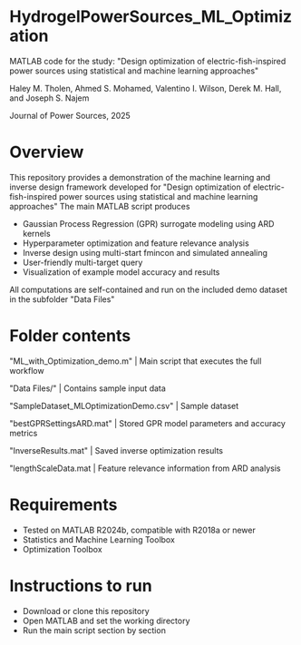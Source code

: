 # HydrogelPowerSources_ML_Optimization

MATLAB code for the study: "Design optimization of electric-fish-inspired power sources using statistical and machine learning approaches"

Haley M. Tholen, Ahmed S. Mohamed, Valentino I. Wilson, Derek M. Hall, and Joseph S. Najem

Journal of Power Sources, 2025

# Overview
This repository provides a demonstration of the machine learning and inverse design framework developed for "Design optimization of electric-fish-inspired power sources using statistical and machine learning approaches"
The main MATLAB script produces
- Gaussian Process Regression (GPR) surrogate modeling using ARD kernels
- Hyperparameter optimization and feature relevance analysis
- Inverse design using multi-start fmincon and simulated annealing
- User-friendly multi-target query
- Visualization of example model accuracy and results

All computations are self-contained and run on the included demo dataset in the subfolder "Data Files"

# Folder contents
"ML_with_Optimization_demo.m" | Main script that executes the full workflow

"Data Files/" | Contains sample input data

  "SampleDataset_MLOptimizationDemo.csv" | Sample dataset
    
"bestGPRSettingsARD.mat" | Stored GPR model parameters and accuracy metrics

"InverseResults.mat" | Saved inverse optimization results

"lengthScaleData.mat | Feature relevance information from ARD analysis

# Requirements
- Tested on MATLAB R2024b, compatible with R2018a or newer
- Statistics and Machine Learning Toolbox
- Optimization Toolbox

# Instructions to run
- Download or clone this repository
- Open MATLAB and set the working directory
- Run the main script section by section

